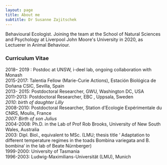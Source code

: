 ```yaml
---
layout: page
title: About me
subtitle: Dr Susanne Zajitschek
---
```


Behavioural Ecologist. 
Joining the team at the School of Natural Sciences and Psychology at 
Liverpool John Moore's University in 2020, as  
Lectuerer in Animal Behaviour.


### Curriculum Vitae
   
2018– 2019 : Postdoc at UNSW, i-deel lab, ongoing collaboration with Monash    
2015-2017: Talentia Fellow (Marie-Curie Actions), Estación Biológica de Doñana CSIC, Sevilla, Spain   
2013- 2015: Postdoctoral Researcher, GWU, Washington DC, USA   
2011-2013: Postdoctoral Researcher, EBC , Uppsala, Sweden    
*2010: birth of daughter Lilly*      
2008-2010: Postdoctoral Researcher, Station d’Ecologie Expérimentale du CNRS, Moulis, France    
*2007: Birth of son Julius*    
2004-2008: Ph.D. in the Lab of Prof Rob Brooks, University of New South Wales, Australia   
2003: Dipl. Biol., equivalent to MSc. (LMU; thesis title ‘ Adaptation to different temperature regimes in the toads Bombina variegata and B. bombina‘ in the lab of Beate Nürnberger)    
1999-2000: University of Tasmania    
1996-2003: Ludwig-Maximilians-Universität (LMU), Munich
